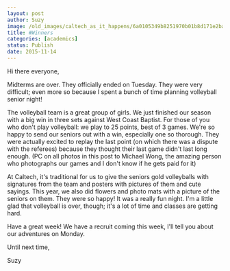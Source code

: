 ```yaml
---
layout: post
author: Suzy
image: /old_images/caltech_as_it_happens/6a0105349b8251970b01b8d171e2ba970c.jpg
title: #Winners 
categories: [academics]
status: Publish
date: 2015-11-14
---
```



Hi there everyone,

Midterms are over. They officially ended on Tuesday. They were very difficult; even more so because I spent a bunch of time planning volleyball senior night!

The volleyball team is a great group of girls. We just finished our season with a big win in three sets against West Coast Baptist. For those of you who don't play volleyball: we play to 25 points, best of 3 games. We're so happy to send our seniors out with a win, especially one so thorough. They were actually excited to replay the last point (on which there was a dispute with the referees) because they thought their last game didn't last long enough. (PC on all photos in this post to Michael Wong, the amazing person who photographs our games and I don't know if he gets paid for it)

At Caltech, it's traditional for us to give the seniors gold volleyballs with signatures from the team and posters with pictures of them and cute sayings. This year, we also did flowers and photo mats with a picture of the seniors on them. They were so happy! It was a really fun night. I'm a little glad that volleyball is over, though; it's a lot of time and classes are getting hard.

Have a great week! We have a recruit coming this week, I'll tell you about our adventures on Monday.

Until next time,

Suzy

